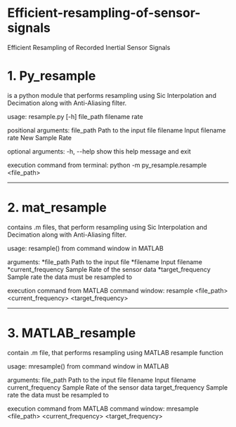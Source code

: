 # Efficient-resampling-of-sensor-signals
Efficient Resampling of Recorded Inertial Sensor Signals

# 1. Py_resample 
  is a python module that performs resampling using Sic Interpolation and Decimation along with Anti-Aliasing filter.

  usage: resample.py [-h] file_path filename rate

  positional arguments:
    file_path   Path to the input file
      filename    Input filename
  rate        New Sample Rate

  optional arguments:
    -h, --help  show this help message and exit
  
  execution command from terminal: python -m py_resample.resample <file_path><file name> <target frequency>
  
-----------------------------------------------------------------------------------------------------------------------

# 2. mat_resample 
  contains .m files, that perform resampling using Sic Interpolation and Decimation along with Anti-Aliasing filter.

  usage: resample() from command window in MATLAB

  arguments:
    *file_path   		Path to the input file
    *filename       	Input filename
    *current_frequency 	Sample Rate of the sensor data
    *target_frequency	Sample rate the data must be resampled to

  execution command from MATLAB command window: resample <file_path> <filename> <current_frequency> <target_frequency>

------------------------------------------------------------------------------------------------------------------------

# 3. MATLAB_resample 
  contain .m file, that performs resampling using MATLAB resample function

  usage: mresample() from command window in MATLAB

  arguments:
    file_path   		Path to the input file
    filename       	Input filename
    current_frequency 	Sample Rate of the sensor data
    target_frequency	Sample rate the data must be resampled to

  execution command from MATLAB command window: mresample <file_path> <filename> <current_frequency> <target_frequency>
